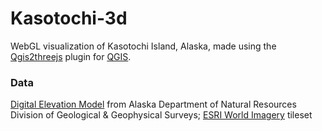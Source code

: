 # Kasotochi-3d

WebGL visualization of Kasotochi Island, Alaska, made using the [Qgis2threejs](https://github.com/minorua/Qgis2threejs) plugin for [QGIS](https://qgis.org/en/site/).

### Data

[Digital Elevation Model](http://www.dggs.alaska.gov/pubs/id/29733) from Alaska Department of Natural Resources Division of Geological & Geophysical Surveys; [ESRI World Imagery](http://services.arcgisonline.com/ArcGIS/rest/services/World_Imagery/MapServer) tileset



